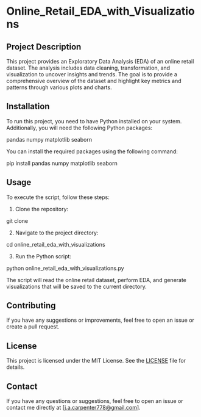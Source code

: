 # Online_Retail_EDA_with_Visualizations
## Project Description
This project provides an Exploratory Data Analysis (EDA) of an online retail dataset. The analysis includes data cleaning, transformation, and visualization to uncover insights and trends. The goal is to provide a comprehensive overview of the dataset and highlight key metrics and patterns through various plots and charts.

## Installation
To run this project, you need to have Python installed on your system. Additionally, you will need the following Python packages:

pandas
numpy
matplotlib
seaborn

You can install the required packages using the following command:

pip install pandas numpy matplotlib seaborn

## Usage
To execute the script, follow these steps:

1. Clone the repository:

git clone <repository-url>

2. Navigate to the project directory:

cd online_retail_eda_with_visualizations

3. Run the Python script:

python online_retail_eda_with_visualizations.py

The script will read the online retail dataset, perform EDA, and generate visualizations that will be saved to the current directory.

## Contributing
If you have any suggestions or improvements, feel free to open an issue or create a pull request.

## License
This project is licensed under the MIT License. See the [LICENSE](https://github.com/JaCar-868/Disease-Progression/blob/main/LICENSE) file for details.

## Contact
If you have any questions or suggestions, feel free to open an issue or contact me directly at [j.a.carpenter778@gmail.com].
